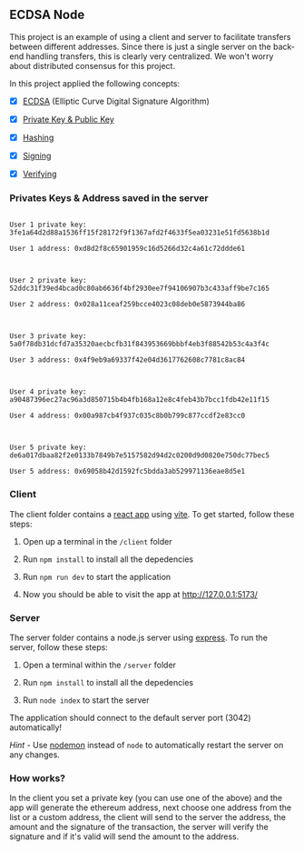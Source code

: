 
##  ECDSA Node



This project is an example of using a client and server to facilitate transfers between different addresses. Since there is just a single server on the back-end handling transfers, this is clearly very centralized. We won't worry about distributed consensus for this project.



In this project applied the following concepts:



-  [x]  [ECDSA](https://en.wikipedia.org/wiki/Elliptic_Curve_Digital_Signature_Algorithm) (Elliptic Curve Digital Signature Algorithm)

-  [x]  [Private Key & Public Key](https://en.wikipedia.org/wiki/Public-key_cryptography)

-  [x]  [Hashing](https://en.wikipedia.org/wiki/Cryptographic_hash_function)

-  [x]  [Signing](https://en.wikipedia.org/wiki/Digital_signature)

-  [x]  [Verifying](https://en.wikipedia.org/wiki/Digital_signature)



###  Privates Keys & Address saved in the server



```

User 1 private key: 3fe1a64d2d88a1536ff15f28172f9f1367afd2f4633f5ea03231e51fd5638b1d

User 1 address: 0xd8d2f8c65901959c16d5266d32c4a61c72ddde61



User 2 private key: 52ddc31f39ed4bcad0c80ab6636f4bf2930ee7f94106907b3c433aff9be7c165

User 2 address: 0x028a11ceaf259bcce4023c08deb0e5873944ba86



User 3 private key: 5a0f78db31dcfd7a35320aecbcfb31f843953669bbbf4eb3f88542b53c4a3f4c

User 3 address: 0x4f9eb9a69337f42e04d3617762608c7781c8ac84



User 4 private key: a90487396ec27ac96a3d850715b4b4fb168a12e8c4feb43b7bcc1fdb42e11f15

User 4 address: 0x00a987cb4f937c035c8b0b799c877ccdf2e83cc0



User 5 private key: de6a017dbaa82f2e0133b7849b7e5157582d94d2c0200d9d0820e750dc77bec5

User 5 address: 0x69058b42d1592fc5bdda3ab529971136eae8d5e1

```



###  Client



The client folder contains a [react app](https://reactjs.org/) using [vite](https://vitejs.dev/). To get started, follow these steps:



1. Open up a terminal in the `/client` folder

2. Run `npm install` to install all the depedencies

3. Run `npm run dev` to start the application

4. Now you should be able to visit the app at http://127.0.0.1:5173/



###  Server



The server folder contains a node.js server using [express](https://expressjs.com/). To run the server, follow these steps:



1. Open a terminal within the `/server` folder

2. Run `npm install` to install all the depedencies

3. Run `node index` to start the server



The application should connect to the default server port (3042) automatically!



_Hint_ - Use [nodemon](https://www.npmjs.com/package/nodemon) instead of `node` to automatically restart the server on any changes.



###  How works?



In the client you set a private key (you can use one of the above) and the app will generate the ethereum address, next choose one address from the list or a custom address, the client will send to the server the address, the amount and the signature of the transaction, the server will verify the signature and if it's valid will send the amount to the address.
